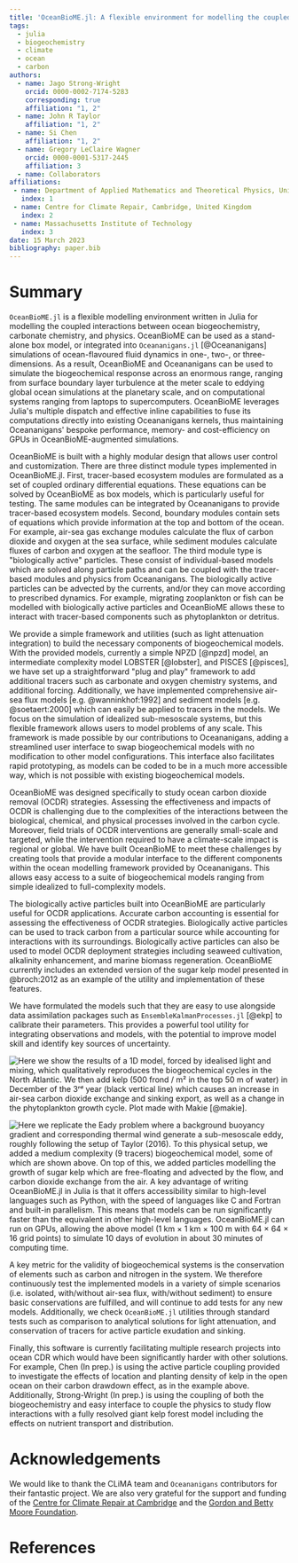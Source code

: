 ```yaml
---
title: 'OceanBioME.jl: A flexible environment for modelling the coupled interactions between ocean biogeochemistry and physics'
tags:
  - julia
  - biogeochemistry
  - climate
  - ocean
  - carbon
authors:
  - name: Jago Strong-Wright
    orcid: 0000-0002-7174-5283
    corresponding: true
    affiliation: "1, 2"
  - name: John R Taylor
    affiliation: "1, 2"
  - name: Si Chen
    affiliation: "1, 2"
  - name: Gregory LeClaire Wagner
    orcid: 0000-0001-5317-2445
    affiliation: 3
  - name: Collaborators
affiliations:
 - name: Department of Applied Mathematics and Theoretical Physics, University of Cambridge, Cambridge, United Kingdom
   index: 1
 - name: Centre for Climate Repair, Cambridge, United Kingdom
   index: 2
 - name: Massachusetts Institute of Technology
   index: 3
date: 15 March 2023
bibliography: paper.bib
---
```


# Summary

``OceanBioME.jl`` is a flexible modelling environment written in Julia for modelling the coupled interactions between ocean biogeochemistry, carbonate chemistry, and physics.
OceanBioME can be used as a stand-alone box model, or integrated into ``Oceananigans.jl`` [@Oceananigans] simulations of ocean-flavoured fluid dynamics in one-, two-, or three-dimensions.
As a result, OceanBioME and Oceananigans can be used to simulate the biogeochemical response across an enormous range, ranging from surface boundary layer turbulence at the meter scale to eddying global ocean simulations at the planetary scale, and on computational systems ranging from laptops to supercomputers.
OceanBioME leverages Julia's multiple dispatch and effective inline capabilities to fuse its computations directly into existing Oceananigans kernels, thus maintaining Oceananigans' bespoke performance, memory- and cost-efficiency on GPUs in OceanBioME-augmented simulations.

OceanBioME is built with a highly modular design that allows user control and customization.
There are three distinct module types implemented in OceanBioME.jl.
First, tracer-based ecosystem modules are formulated as a set of coupled ordinary differential equations.
These equations can be solved by OceanBioME as box models, which is particularly useful for testing.
The same modules can be integrated by Oceananigans to provide tracer-based ecosystem models.
Second, boundary modules contain sets of equations which provide information at the top and bottom of the ocean.
For example, air-sea gas exchange modules calculate the flux of carbon dioxide and oxygen at the sea surface, while sediment modules calculate fluxes of carbon and oxygen at the seafloor.
The third module type is "biologically active" particles.
These consist of individual-based models which are solved along particle paths and can be coupled with the tracer-based modules and physics from Oceananigans.
The biologically active particles can be advected by the currents, and/or they can move according to prescribed dynamics.
For example, migrating zooplankton or fish can be modelled with biologically active particles and OceanBioME allows these to interact with tracer-based components such as phytoplankton or detritus.

We provide a simple framework and utilities (such as light attenuation integration) to build the necessary components of biogeochemical models.
With the provided models, currently a simple NPZD [@npzd] model, an intermediate complexity model LOBSTER [@lobster], and PISCES [@pisces], we have set up a straightforward "plug and play" framework to add additional tracers such as carbonate and oxygen chemistry systems, and additional forcing.
Additionally, we have implemented comprehensive air-sea flux models [e.g. @wanninkhof:1992] and sediment models [e.g. @soetaert:2000] which can easily be applied to tracers in the models.
We focus on the simulation of idealized sub-mesoscale systems, but this flexible framework allows users to model problems of any scale.
This framework is made possible by our contributions to Oceananigans, adding a streamlined user interface to swap biogeochemical models with no modification to other model configurations.
This interface also facilitates rapid prototyping, as models can be coded to be in a much more accessible way, which is not possible with existing biogeochemical models.

OceanBioME was designed specifically to study ocean carbon dioxide removal (OCDR) strategies.
Assessing the effectiveness and impacts of OCDR is challenging due to the complexities of the interactions between the biological, chemical, and physical processes involved in the carbon cycle.
Moreover, field trials of OCDR interventions are generally small-scale and targeted, while the intervention required to have a climate-scale impact is regional or global.
We have built OceanBioME to meet these challenges by creating tools that provide a modular interface to the different components within the ocean modelling framework provided by Oceananigans.
This allows easy access to a suite of biogeochemical models ranging from simple idealized to full-complexity models.

The biologically active particles built into OceanBioME are particularly useful for OCDR applications.
Accurate carbon accounting is essential for assessing the effectiveness of OCDR strategies.
Biologically active particles can be used to track carbon from a particular source while accounting for interactions with its surroundings.
Biologically active particles can also be used to model OCDR deployment strategies including seaweed cultivation, alkalinity enhancement, and marine biomass regeneration.
OceanBioME currently includes an extended version of the sugar kelp model presented in @broch:2012 as an example of the utility and implementation of these features.

We have formulated the models such that they are easy to use alongside data assimilation packages such as ``EnsembleKalmanProcesses.jl`` [@ekp] to calibrate their parameters.
This provides a powerful tool utility for integrating observations and models, with the potential to improve model skill and identify key sources of uncertainty.

![Here we show the results of a 1D model, forced by idealised light and mixing, which qualitatively reproduces the biogeochemical cycles in the North Atlantic.
We then add kelp (500 frond / m² in the top 50 m of water) in December of the 3ʳᵈ year (black vertical line) which causes an increase in air-sea carbon dioxide exchange and sinking export, as well as a change in the phytoplankton growth cycle.
Plot made with `Makie` [@makie].](column_example.png)

![Here we replicate the Eady problem where a background buoyancy gradient and corresponding thermal wind generate a sub-mesoscale eddy, roughly following the setup of Taylor (2016).
To this physical setup, we added a medium complexity (9 tracers) biogeochemical model, some of which are shown above.
On top of this, we added particles modelling the growth of sugar kelp which are free-floating and advected by the flow, and carbon dioxide exchange from the air.
A key advantage of writing ``OceanBioME.jl`` in Julia is that it offers accessibility similar to high-level languages such as Python, with the speed of languages like C and Fortran and built-in parallelism.
This means that models can be run significantly faster than the equivalent in other high-level languages.
``OceanBioME.jl`` can run on GPUs, allowing the above model (1 km × 1 km × 100 m with 64 × 64 × 16 grid points) to simulate 10 days of evolution in about 30 minutes of computing time.](eady_example.png)

A key metric for the validity of biogeochemical systems is the conservation of elements such as carbon and nitrogen in the system.
We therefore continuously test the implemented models in a variety of simple scenarios (i.e. isolated, with/without air-sea flux, with/without sediment) to ensure basic conservations are fulfilled, and will continue to add tests for any new models.
Additionally, we check ``OceanBioME.jl`` utilities through standard tests such as comparison to analytical solutions for light attenuation, and conservation of tracers for active particle exudation and sinking.

<!-- Flexible biogeochemical modelling frameworks similar to ``OceanBioME.jl`` are uncommon and tend to require more significant knowledge of each coupled system, a more cumbersome configuration process, provide a narrower breadth of utility, are not openly available, or are more computationally intensive.
For example among the open-source alternatives NEMO [@nemo] provides a comprehensive global biogeochemical modelling framework but requires complex configuration and is unsuited for local ecosystem modelling, while MACMODS [@macmods] provides more limited functionality on a slower platform. -->

Finally, this software is currently facilitating multiple research projects into ocean CDR which would have been significantly harder with other solutions.
For example, Chen (In prep.) is using the active particle coupling provided to investigate the effects of location and planting density of kelp in the open ocean on their carbon drawdown effect, as in the example above.
Additionally, Strong-Wright (In prep.) is using the coupling of both the biogeochemistry and easy interface to couple the physics to study flow interactions with a fully resolved giant kelp forest model including the effects on nutrient transport and distribution.

# Acknowledgements

We would like to thank the CLiMA team and ``Oceananigans`` contributors for their fantastic project. We are also very grateful for the support and funding of the [Centre for Climate Repair at Cambridge](https://www.climaterepair.cam.ac.uk/) and the [Gordon and Betty Moore Foundation](https://www.moore.org/).

# References
